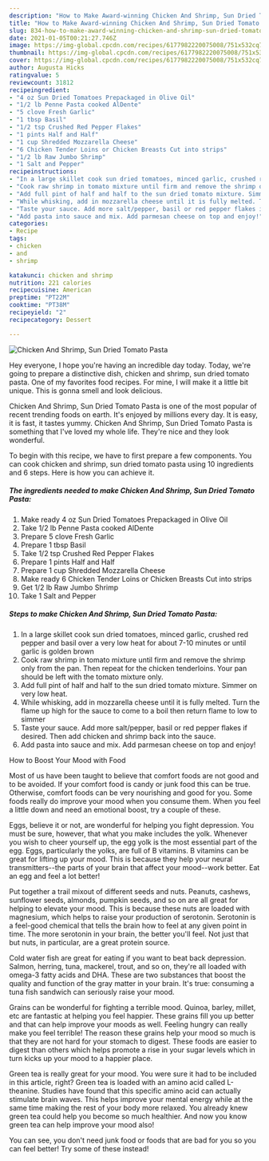 ```yaml
---
description: "How to Make Award-winning Chicken And Shrimp, Sun Dried Tomato Pasta"
title: "How to Make Award-winning Chicken And Shrimp, Sun Dried Tomato Pasta"
slug: 834-how-to-make-award-winning-chicken-and-shrimp-sun-dried-tomato-pasta
date: 2021-01-05T00:21:27.746Z
image: https://img-global.cpcdn.com/recipes/6177982220075008/751x532cq70/chicken-and-shrimp-sun-dried-tomato-pasta-recipe-main-photo.jpg
thumbnail: https://img-global.cpcdn.com/recipes/6177982220075008/751x532cq70/chicken-and-shrimp-sun-dried-tomato-pasta-recipe-main-photo.jpg
cover: https://img-global.cpcdn.com/recipes/6177982220075008/751x532cq70/chicken-and-shrimp-sun-dried-tomato-pasta-recipe-main-photo.jpg
author: Augusta Hicks
ratingvalue: 5
reviewcount: 31812
recipeingredient:
- "4 oz Sun Dried Tomatoes Prepackaged in Olive Oil"
- "1/2 lb Penne Pasta cooked AlDente"
- "5 clove Fresh Garlic"
- "1 tbsp Basil"
- "1/2 tsp Crushed Red Pepper Flakes"
- "1 pints Half and Half"
- "1 cup Shredded Mozzarella Cheese"
- "6 Chicken Tender Loins or Chicken Breasts Cut into strips"
- "1/2 lb Raw Jumbo Shrimp"
- "1 Salt and Pepper"
recipeinstructions:
- "In a large skillet cook sun dried tomatoes, minced garlic, crushed red pepper and basil over a very low heat for about 7-10 minutes or until garlic is golden brown"
- "Cook raw shrimp in tomato mixture until firm and remove the shrimp only from the pan. Then repeat for the chicken tenderloins. Your pan should be left with the tomato mixture only."
- "Add full pint of half and half to the sun dried tomato mixture. Simmer on very low heat."
- "While whisking, add in mozzarella cheese until it is fully melted. Turn the flame up high for the sauce to come to a boil then return flame to low to simmer"
- "Taste your sauce. Add more salt/pepper, basil or red pepper flakes if desired. Then add chicken and shrimp back into the sauce."
- "Add pasta into sauce and mix. Add parmesan cheese on top and enjoy!"
categories:
- Recipe
tags:
- chicken
- and
- shrimp

katakunci: chicken and shrimp 
nutrition: 221 calories
recipecuisine: American
preptime: "PT22M"
cooktime: "PT38M"
recipeyield: "2"
recipecategory: Dessert

---
```



![Chicken And Shrimp, Sun Dried Tomato Pasta](https://img-global.cpcdn.com/recipes/6177982220075008/751x532cq70/chicken-and-shrimp-sun-dried-tomato-pasta-recipe-main-photo.jpg)

Hey everyone, I hope you're having an incredible day today. Today, we're going to prepare a distinctive dish, chicken and shrimp, sun dried tomato pasta. One of my favorites food recipes. For mine, I will make it a little bit unique. This is gonna smell and look delicious.



Chicken And Shrimp, Sun Dried Tomato Pasta is one of the most popular of recent trending foods on earth. It's enjoyed by millions every day. It is easy, it is fast, it tastes yummy. Chicken And Shrimp, Sun Dried Tomato Pasta is something that I've loved my whole life. They're nice and they look wonderful.


To begin with this recipe, we have to first prepare a few components. You can cook chicken and shrimp, sun dried tomato pasta using 10 ingredients and 6 steps. Here is how you can achieve it.

<!--inarticleads1-->

##### The ingredients needed to make Chicken And Shrimp, Sun Dried Tomato Pasta:

1. Make ready 4 oz Sun Dried Tomatoes Prepackaged in Olive Oil
1. Take 1/2 lb Penne Pasta cooked AlDente
1. Prepare 5 clove Fresh Garlic
1. Prepare 1 tbsp Basil
1. Take 1/2 tsp Crushed Red Pepper Flakes
1. Prepare 1 pints Half and Half
1. Prepare 1 cup Shredded Mozzarella Cheese
1. Make ready 6 Chicken Tender Loins or Chicken Breasts Cut into strips
1. Get 1/2 lb Raw Jumbo Shrimp
1. Take 1 Salt and Pepper




<!--inarticleads2-->

##### Steps to make Chicken And Shrimp, Sun Dried Tomato Pasta:

1. In a large skillet cook sun dried tomatoes, minced garlic, crushed red pepper and basil over a very low heat for about 7-10 minutes or until garlic is golden brown
1. Cook raw shrimp in tomato mixture until firm and remove the shrimp only from the pan. Then repeat for the chicken tenderloins. Your pan should be left with the tomato mixture only.
1. Add full pint of half and half to the sun dried tomato mixture. Simmer on very low heat.
1. While whisking, add in mozzarella cheese until it is fully melted. Turn the flame up high for the sauce to come to a boil then return flame to low to simmer
1. Taste your sauce. Add more salt/pepper, basil or red pepper flakes if desired. Then add chicken and shrimp back into the sauce.
1. Add pasta into sauce and mix. Add parmesan cheese on top and enjoy!




How to Boost Your Mood with Food


Most of us have been taught to believe that comfort foods are not good and to be avoided. If your comfort food is candy or junk food this can be true. Otherwise, comfort foods can be very nourishing and good for you. Some foods really do improve your mood when you consume them. When you feel a little down and need an emotional boost, try a couple of these.

Eggs, believe it or not, are wonderful for helping you fight depression. You must be sure, however, that what you make includes the yolk. Whenever you wish to cheer yourself up, the egg yolk is the most essential part of the egg. Eggs, particularly the yolks, are full of B vitamins. B vitamins can be great for lifting up your mood. This is because they help your neural transmitters--the parts of your brain that affect your mood--work better. Eat an egg and feel a lot better!

Put together a trail mixout of different seeds and nuts. Peanuts, cashews, sunflower seeds, almonds, pumpkin seeds, and so on are all great for helping to elevate your mood. This is because these nuts are loaded with magnesium, which helps to raise your production of serotonin. Serotonin is a feel-good chemical that tells the brain how to feel at any given point in time. The more serotonin in your brain, the better you'll feel. Not just that but nuts, in particular, are a great protein source.

Cold water fish are great for eating if you want to beat back depression. Salmon, herring, tuna, mackerel, trout, and so on, they're all loaded with omega-3 fatty acids and DHA. These are two substances that boost the quality and function of the gray matter in your brain. It's true: consuming a tuna fish sandwich can seriously raise your mood. 

Grains can be wonderful for fighting a terrible mood. Quinoa, barley, millet, etc are fantastic at helping you feel happier. These grains fill you up better and that can help improve your moods as well. Feeling hungry can really make you feel terrible! The reason these grains help your mood so much is that they are not hard for your stomach to digest. These foods are easier to digest than others which helps promote a rise in your sugar levels which in turn kicks up your mood to a happier place.

Green tea is really great for your mood. You were sure it had to be included in this article, right? Green tea is loaded with an amino acid called L-theanine. Studies have found that this specific amino acid can actually stimulate brain waves. This helps improve your mental energy while at the same time making the rest of your body more relaxed. You already knew green tea could help you become so much healthier. And now you know green tea can help improve your mood also!

You can see, you don't need junk food or foods that are bad for you so you can feel better! Try some of these instead!

